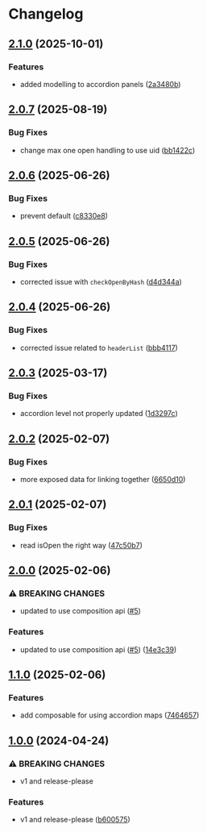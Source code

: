 # Changelog

## [2.1.0](https://github.com/limbo-works/Limbo.Nuxt.Accordion/compare/v2.0.7...v2.1.0) (2025-10-01)


### Features

* added modelling to accordion panels ([2a3480b](https://github.com/limbo-works/Limbo.Nuxt.Accordion/commit/2a3480b39129f087ac0730fcdc4f3289bc62672a))

## [2.0.7](https://github.com/limbo-works/Limbo.Nuxt.Accordion/compare/v2.0.6...v2.0.7) (2025-08-19)


### Bug Fixes

* change max one open handling to use uid ([bb1422c](https://github.com/limbo-works/Limbo.Nuxt.Accordion/commit/bb1422c09d192fb3a5dd1f9e313abf9f229c6529))

## [2.0.6](https://github.com/limbo-works/Limbo.Nuxt.Accordion/compare/v2.0.5...v2.0.6) (2025-06-26)


### Bug Fixes

* prevent default ([c8330e8](https://github.com/limbo-works/Limbo.Nuxt.Accordion/commit/c8330e8cd5a254c297ad5eafcda4dd4cc948eb66))

## [2.0.5](https://github.com/limbo-works/Limbo.Nuxt.Accordion/compare/v2.0.4...v2.0.5) (2025-06-26)


### Bug Fixes

* corrected issue with `checkOpenByHash` ([d4d344a](https://github.com/limbo-works/Limbo.Nuxt.Accordion/commit/d4d344a684ff3e521c9c868a4e68e32053cb0650))

## [2.0.4](https://github.com/limbo-works/Limbo.Nuxt.Accordion/compare/v2.0.3...v2.0.4) (2025-06-26)


### Bug Fixes

* corrected issue related to `headerList` ([bbb4117](https://github.com/limbo-works/Limbo.Nuxt.Accordion/commit/bbb411769df272be6ffae2b196ad053ef61507a7))

## [2.0.3](https://github.com/limbo-works/Limbo.Nuxt.Accordion/compare/v2.0.2...v2.0.3) (2025-03-17)


### Bug Fixes

* accordion level not properly updated ([1d3297c](https://github.com/limbo-works/Limbo.Nuxt.Accordion/commit/1d3297c7cf3ea395a1f9aec21b3533f64e14b45b))

## [2.0.2](https://github.com/limbo-works/Limbo.Nuxt.Accordion/compare/v2.0.1...v2.0.2) (2025-02-07)


### Bug Fixes

* more exposed data for linking together ([6650d10](https://github.com/limbo-works/Limbo.Nuxt.Accordion/commit/6650d104e71596474842175e3f6862f7ca8ed087))

## [2.0.1](https://github.com/limbo-works/Limbo.Nuxt.Accordion/compare/v2.0.0...v2.0.1) (2025-02-07)


### Bug Fixes

* read isOpen the right way ([47c50b7](https://github.com/limbo-works/Limbo.Nuxt.Accordion/commit/47c50b78d2181111e2246d160de7130420cdc8bf))

## [2.0.0](https://github.com/limbo-works/Limbo.Nuxt.Accordion/compare/v1.1.0...v2.0.0) (2025-02-06)


### ⚠ BREAKING CHANGES

* updated to use composition api ([#5](https://github.com/limbo-works/Limbo.Nuxt.Accordion/issues/5))

### Features

* updated to use composition api ([#5](https://github.com/limbo-works/Limbo.Nuxt.Accordion/issues/5)) ([14e3c39](https://github.com/limbo-works/Limbo.Nuxt.Accordion/commit/14e3c395f711a0a9f53fc8fd63854aabbe90d6ca))

## [1.1.0](https://github.com/limbo-works/Limbo.Nuxt.Accordion/compare/v1.0.0...v1.1.0) (2025-02-06)


### Features

* add composable for using accordion maps ([7464657](https://github.com/limbo-works/Limbo.Nuxt.Accordion/commit/7464657f757dc1957e4d0b0974acd72f9e1da1cf))

## [1.0.0](https://github.com/limbo-works/Limbo.Nuxt.Accordion/compare/0.0.1...v1.0.0) (2024-04-24)

### ⚠ BREAKING CHANGES

-   v1 and release-please

### Features

-   v1 and release-please ([b600575](https://github.com/limbo-works/Limbo.Nuxt.Accordion/commit/b6005752a240c515a705a3edd8f4d28f4ce8b28b))
